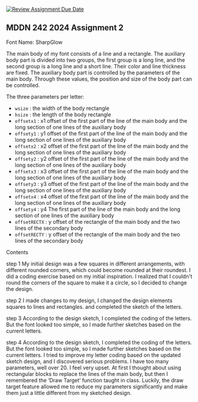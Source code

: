 [![Review Assignment Due Date](https://classroom.github.com/assets/deadline-readme-button-24ddc0f5d75046c5622901739e7c5dd533143b0c8e959d652212380cedb1ea36.svg)](https://classroom.github.com/a/xQz3oEP8)
## MDDN 242 2024 Assignment 2

Font Name: SharpGlow

The main body of my font consists of a line and a rectangle. The auxiliary body part is divided into two groups, the first group is a long line, and the second group is a long line and a short line. Their color and line thickness are fixed. The auxiliary body part is controlled by the parameters of the main body. Through these values, the position and size of the body part can be controlled.

The three parameters per letter:
  * `wsize` : the width of the body rectangle
  * `hsize` : the length of the body rectangle
  * `offsetx1` : x1 offset of the first part of the line of the main body and the long section of one lines of the auxiliary body
  * `offsety1` : y1 offset of the first part of the line of the main body and the long section of one lines of the auxiliary body
  * `offsetx2` : x2 offset of the first part of the line of the main body and the long section of one lines of the auxiliary body
  * `offsety2` : y2 offset of the first part of the line of the main body and the long section of one lines of the auxiliary body
  * `offsetx3` : x3 offset of the first part of the line of the main body and the long section of one lines of the auxiliary body
  * `offsety3` : y3 offset of the first part of the line of the main body and the long section of one lines of the auxiliary body
  * `offsetx4` : x4 offset of the first part of the line of the main body and the long section of one lines of the auxiliary body
  * `offsety4` : y4 The first part of the line of the main body and the long section of one lines of the auxiliary body
  * `offsetRECTX` : y offset of the rectangle of the main body and the two lines of the secondary body
  * `offsetRECTY` : y offset of the rectangle of the main body and the two lines of the secondary body


Contents

step 1
My initial design was a few squares in different arrangements, with different rounded corners, which could become rounded at their roundest. I did a coding exercise based on my initial inspiration. I realized that I couldn't round the corners of the square to make it a circle, so I decided to change the design.


step 2
I made changes to my design, I changed the design elements squares to lines and rectangles. and completed the sketch of the letters.


step 3
According to the design sketch, I completed the coding of the letters. But the font looked too simple, so I made further sketches based on the current letters.


step 4
According to the design sketch, I completed the coding of the letters. But the font looked too simple, so I made further sketches based on the current letters.
I tried to improve my letter coding based on the updated sketch design, and I discovered serious problems. I have too many parameters, well over 20. I feel very upset. At first I thought about using rectangular blocks to replace the lines of the main body, but then I remembered the ‘Draw Target’ function taught in class. Luckily, the draw target feature allowed me to reduce my parameters significantly and make them just a little different from my sketched design.
